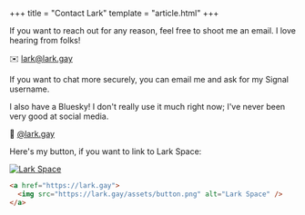 +++
title = "Contact Lark"
template = "article.html"
+++

If you want to reach out for any reason, feel free to shoot me an email. I love
hearing from folks!

✉️ [lark@lark.gay](mailto:lark@lark.gay)

If you want to chat more securely, you can email me and ask for my Signal
username.

I also have a Bluesky! I don't really use it much right now; I've never been
very good at social media.

🦋 [@lark.gay](https://bsky.app/profile/lark.gay)

Here's my button, if you want to link to Lark Space:

[![Lark Space](/assets/button.png)](/)

```html
<a href="https://lark.gay">
  <img src="https://lark.gay/assets/button.png" alt="Lark Space" />
</a>
```

